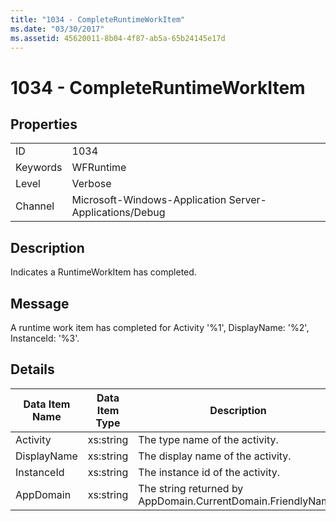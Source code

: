 ```yaml
---
title: "1034 - CompleteRuntimeWorkItem"
ms.date: "03/30/2017"
ms.assetid: 45620011-8b04-4f87-ab5a-65b24145e17d
---
```

# 1034 - CompleteRuntimeWorkItem
## Properties  
  
|||  
|-|-|  
|ID|1034|  
|Keywords|WFRuntime|  
|Level|Verbose|  
|Channel|Microsoft-Windows-Application Server-Applications/Debug|  
  
## Description  
 Indicates a RuntimeWorkItem has completed.  
  
## Message  
 A runtime work item has completed for Activity '%1', DisplayName: '%2', InstanceId: '%3'.  
  
## Details  
  
|Data Item Name|Data Item Type|Description|  
|--------------------|--------------------|-----------------|  
|Activity|xs:string|The type name of the activity.|  
|DisplayName|xs:string|The display name of the activity.|  
|InstanceId|xs:string|The instance id of the activity.|  
|AppDomain|xs:string|The string returned by AppDomain.CurrentDomain.FriendlyName.|
